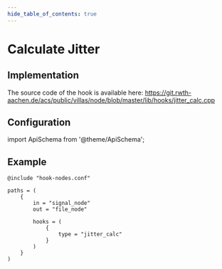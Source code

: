 ```yaml
---
hide_table_of_contents: true
---
```


# Calculate Jitter

## Implementation

The source code of the hook is available here:
https://git.rwth-aachen.de/acs/public/villas/node/blob/master/lib/hooks/jitter_calc.cpp

## Configuration

import ApiSchema from '@theme/ApiSchema';

<ApiSchema example pointer="#/components/schemas/jitter_calc" />

## Example

``` url="external/node/etc/examples/hooks/jitter_calc.conf" title="node/etc/examples/hooks/jitter_calc.conf"
@include "hook-nodes.conf"

paths = (
	{
		in = "signal_node"
		out = "file_node"

		hooks = (
			{
				type = "jitter_calc"
			}
		)
	}
)
```
